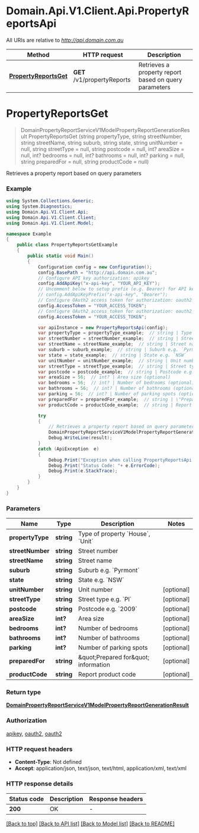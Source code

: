 # Domain.Api.V1.Client.Api.PropertyReportsApi

All URIs are relative to *http://api.domain.com.au*

Method | HTTP request | Description
------------- | ------------- | -------------
[**PropertyReportsGet**](PropertyReportsApi.md#propertyreportsget) | **GET** /v1/propertyReports | Retrieves a property report based on query parameters


<a name="propertyreportsget"></a>
# **PropertyReportsGet**
> DomainPropertyReportServiceV1ModelPropertyReportGenerationResult PropertyReportsGet (string propertyType, string streetNumber, string streetName, string suburb, string state, string unitNumber = null, string streetType = null, string postcode = null, int? areaSize = null, int? bedrooms = null, int? bathrooms = null, int? parking = null, string preparedFor = null, string productCode = null)

Retrieves a property report based on query parameters

### Example
```csharp
using System.Collections.Generic;
using System.Diagnostics;
using Domain.Api.V1.Client.Api;
using Domain.Api.V1.Client.Client;
using Domain.Api.V1.Client.Model;

namespace Example
{
    public class PropertyReportsGetExample
    {
        public static void Main()
        {
            Configuration config = new Configuration();
            config.BasePath = "http://api.domain.com.au";
            // Configure API key authorization: apikey
            config.AddApiKey("x-api-key", "YOUR_API_KEY");
            // Uncomment below to setup prefix (e.g. Bearer) for API key, if needed
            // config.AddApiKeyPrefix("x-api-key", "Bearer");
            // Configure OAuth2 access token for authorization: oauth2
            config.AccessToken = "YOUR_ACCESS_TOKEN";
            // Configure OAuth2 access token for authorization: oauth2
            config.AccessToken = "YOUR_ACCESS_TOKEN";

            var apiInstance = new PropertyReportsApi(config);
            var propertyType = propertyType_example;  // string | Type of property `House`, `Unit`
            var streetNumber = streetNumber_example;  // string | Street number
            var streetName = streetName_example;  // string | Street name
            var suburb = suburb_example;  // string | Suburb e.g. `Pyrmont`
            var state = state_example;  // string | State e.g. `NSW`
            var unitNumber = unitNumber_example;  // string | Unit number (optional) 
            var streetType = streetType_example;  // string | Street type e.g. `Pl` (optional) 
            var postcode = postcode_example;  // string | Postcode e.g. `2009` (optional) 
            var areaSize = 56;  // int? | Area size (optional) 
            var bedrooms = 56;  // int? | Number of bedrooms (optional) 
            var bathrooms = 56;  // int? | Number of bathrooms (optional) 
            var parking = 56;  // int? | Number of parking spots (optional) 
            var preparedFor = preparedFor_example;  // string | \"Prepared for\" information (optional) 
            var productCode = productCode_example;  // string | Report product code (optional) 

            try
            {
                // Retrieves a property report based on query parameters
                DomainPropertyReportServiceV1ModelPropertyReportGenerationResult result = apiInstance.PropertyReportsGet(propertyType, streetNumber, streetName, suburb, state, unitNumber, streetType, postcode, areaSize, bedrooms, bathrooms, parking, preparedFor, productCode);
                Debug.WriteLine(result);
            }
            catch (ApiException  e)
            {
                Debug.Print("Exception when calling PropertyReportsApi.PropertyReportsGet: " + e.Message );
                Debug.Print("Status Code: "+ e.ErrorCode);
                Debug.Print(e.StackTrace);
            }
        }
    }
}
```

### Parameters

Name | Type | Description  | Notes
------------- | ------------- | ------------- | -------------
 **propertyType** | **string**| Type of property &#x60;House&#x60;, &#x60;Unit&#x60; | 
 **streetNumber** | **string**| Street number | 
 **streetName** | **string**| Street name | 
 **suburb** | **string**| Suburb e.g. &#x60;Pyrmont&#x60; | 
 **state** | **string**| State e.g. &#x60;NSW&#x60; | 
 **unitNumber** | **string**| Unit number | [optional] 
 **streetType** | **string**| Street type e.g. &#x60;Pl&#x60; | [optional] 
 **postcode** | **string**| Postcode e.g. &#x60;2009&#x60; | [optional] 
 **areaSize** | **int?**| Area size | [optional] 
 **bedrooms** | **int?**| Number of bedrooms | [optional] 
 **bathrooms** | **int?**| Number of bathrooms | [optional] 
 **parking** | **int?**| Number of parking spots | [optional] 
 **preparedFor** | **string**| \&quot;Prepared for\&quot; information | [optional] 
 **productCode** | **string**| Report product code | [optional] 

### Return type

[**DomainPropertyReportServiceV1ModelPropertyReportGenerationResult**](DomainPropertyReportServiceV1ModelPropertyReportGenerationResult.md)

### Authorization

[apikey](../README.md#apikey), [oauth2](../README.md#oauth2), [oauth2](../README.md#oauth2)

### HTTP request headers

 - **Content-Type**: Not defined
 - **Accept**: application/json, text/json, text/html, application/xml, text/xml

### HTTP response details
| Status code | Description | Response headers |
|-------------|-------------|------------------|
| **200** | OK |  -  |

[[Back to top]](#) [[Back to API list]](../README.md#documentation-for-api-endpoints) [[Back to Model list]](../README.md#documentation-for-models) [[Back to README]](../README.md)

